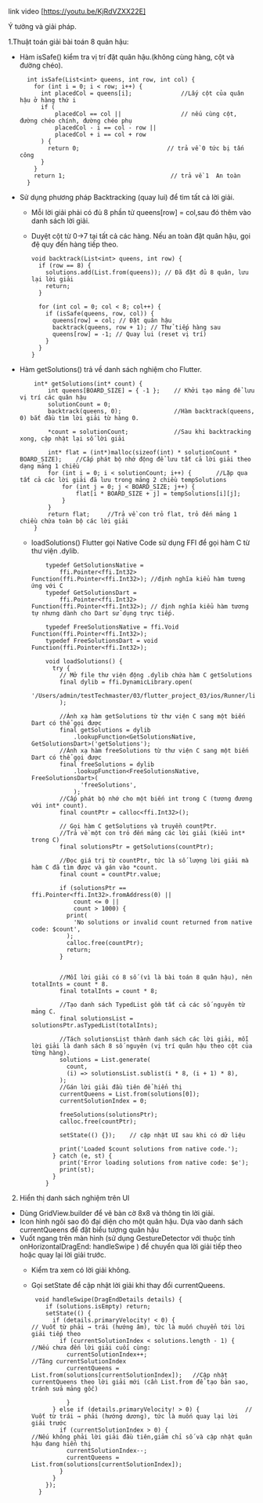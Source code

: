 link video [https://youtu.be/KjRdVZXX22E]

Ý tưởng và giải pháp.

1.Thuật toán giải bài toán 8 quân hậu:
  - Hàm isSafe() kiểm tra vị trí đặt quân hậu.(không cùng hàng, cột và đường chéo).
    
          int isSafe(List<int> queens, int row, int col) {
            for (int i = 0; i < row; i++) {
              int placedCol = queens[i];              //Lấy cột của quân hậu ở hàng thứ i
              if (
                  placedCol == col ||                 // nếu cùng cột, đường chéo chính, đường chéo phụ
                  placedCol - i == col - row ||         
                  placedCol + i == col + row           
              ) {
                return 0;                         // trả về 0 tức bị tấn công
              }
            }
            return 1;                              // trả về 1  An toàn
          }
  - Sử dụng phương pháp Backtracking (quay lui) để tìm tất cả lời giải.
    + Mỗi lời giải phải có đủ 8 phần tử queens[row] = col,sau đó thêm vào danh sách lời giải.
    + Duyệt cột từ 0->7 tại tất cả các hàng. Nếu an toàn đặt quân hậu, gọi đệ quy đến hàng tiếp theo.

          void backtrack(List<int> queens, int row) {
            if (row == 8) {
              solutions.add(List.from(queens)); // Đã đặt đủ 8 quân, lưu lại lời giải
              return;
            }
          
            for (int col = 0; col < 8; col++) {
              if (isSafe(queens, row, col)) {
                queens[row] = col; // Đặt quân hậu
                backtrack(queens, row + 1); // Thử tiếp hàng sau
                queens[row] = -1; // Quay lui (reset vị trí)
              }
            }
          }
  - Hàm getSolutions() trả về danh sách nghiệm cho Flutter.
    
            int* getSolutions(int* count) {
                int queens[BOARD_SIZE] = { -1 };    // Khởi tạo mảng để lưu vị trí các quân hậu
                solutionCount = 0;
                backtrack(queens, 0);               //Hàm backtrack(queens, 0) bắt đầu tìm lời giải từ hàng 0.
  
                *count = solutionCount;             //Sau khi backtracking xong, cập nhật lại số lời giải 
            
                int* flat = (int*)malloc(sizeof(int) * solutionCount * BOARD_SIZE);    //Cấp phát bộ nhớ động để lưu tất cả lời giải theo dạng mảng 1 chiều
                for (int i = 0; i < solutionCount; i++) {       //Lặp qua tất cả các lời giải đã lưu trong mảng 2 chiều tempSolutions 
                    for (int j = 0; j < BOARD_SIZE; j++) {
                        flat[i * BOARD_SIZE + j] = tempSolutions[i][j];
                    }
                }
                return flat;     //Trả về con trỏ flat, trỏ đến mảng 1 chiều chứa toàn bộ các lời giải
            }
    - loadSolutions() Flutter gọi Native Code sử dụng FFI để gọi hàm C từ thư viện .dylib.
      
              typedef GetSolutionsNative =
                  ffi.Pointer<ffi.Int32> Function(ffi.Pointer<ffi.Int32>); //định nghĩa kiểu hàm tương ứng với C 
              typedef GetSolutionsDart =
                  ffi.Pointer<ffi.Int32> Function(ffi.Pointer<ffi.Int32>); // định nghĩa kiểu hàm tương tự nhưng dành cho Dart sử dụng trực tiếp.

              typedef FreeSolutionsNative = ffi.Void Function(ffi.Pointer<ffi.Int32>);
              typedef FreeSolutionsDart = void Function(ffi.Pointer<ffi.Int32>);

              void loadSolutions() {
                try {
                  // Mở file thư viện động .dylib chứa hàm C getSolutions
                  final dylib = ffi.DynamicLibrary.open(
                    '/Users/admin/testTechmaster/03/flutter_project_03/ios/Runner/libnqueens.dylib',
                  );

                  //Ánh xạ hàm getSolutions từ thư viện C sang một biến Dart có thể gọi được        
                  final getSolutions = dylib
                      .lookupFunction<GetSolutionsNative, GetSolutionsDart>('getSolutions');   
                  //Ánh xạ hàm freeSolutions từ thư viện C sang một biến Dart có thể gọi được
                  final freeSolutions = dylib
                      .lookupFunction<FreeSolutionsNative, FreeSolutionsDart>(
                        'freeSolutions',
                      ); 
                  //Cấp phát bộ nhớ cho một biến int trong C (tương đương với int* count).
                  final countPtr = calloc<ffi.Int32>();
      
                  // Gọi hàm C getSolutions và truyền countPtr.
                  //Trả về một con trỏ đến mảng các lời giải (kiểu int* trong C)
                  final solutionsPtr = getSolutions(countPtr);
      
                  //Đọc giá trị từ countPtr, tức là số lượng lời giải mà hàm C đã tìm được và gán vào *count.
                  final count = countPtr.value;
            
                  if (solutionsPtr == ffi.Pointer<ffi.Int32>.fromAddress(0) ||
                      count <= 0 ||
                      count > 1000) {
                    print(
                      'No solutions or invalid count returned from native code: $count',
                    );
                    calloc.free(countPtr);
                    return;
                  }

                  
                  //Mỗi lời giải có 8 số (vì là bài toán 8 quân hậu), nên totalInts = count * 8.
                  final totalInts = count * 8;
      
                  //Tạo danh sách TypedList gồm tất cả các số nguyên từ mảng C.
                  final solutionsList = solutionsPtr.asTypedList(totalInts);

                  //Tách solutionsList thành danh sách các lời giải, mỗi lời giải là danh sách 8 số nguyên (vị trí quân hậu theo cột của từng hàng).
                  solutions = List.generate(
                    count,
                    (i) => solutionsList.sublist(i * 8, (i + 1) * 8),
                  );
                  //Gán lời giải đầu tiên để hiển thị
                  currentQueens = List.from(solutions[0]);
                  currentSolutionIndex = 0;
            
                  freeSolutions(solutionsPtr);
                  calloc.free(countPtr);
            
                  setState(() {});    // cập nhật UI sau khi có dữ liệu
            
                  print('Loaded $count solutions from native code.');
                } catch (e, st) {
                  print('Error loading solutions from native code: $e');
                  print(st);
                }
              }

2. Hiển thị danh sách nghiệm trên UI
  - Dùng GridView.builder để vẽ bàn cờ 8x8 và thông tin lời giải.
  - Icon hình ngôi sao đỏ đại diện cho một quân hậu. Dựa vào danh sách currentQueens để đặt biểu tượng quân hậu
  - Vuốt ngang trên màn hình (sử dụng GestureDetector với thuộc tính onHorizontalDragEnd: handleSwipe ) để chuyển qua lời giải tiếp theo hoặc quay lại lời giải trước.
    + Kiểm tra xem có lời giải không.
    + Gọi setState để cập nhật lời giải khi thay đổi currentQueens.

   
           void handleSwipe(DragEndDetails details) {
              if (solutions.isEmpty) return;
              setState(() {
                if (details.primaryVelocity! < 0) {                          // Vuốt từ phải → trái (hướng âm), tức là muốn chuyển tới lời giải tiếp theo
                  if (currentSolutionIndex < solutions.length - 1) {              //Nếu chưa đến lời giải cuối cùng:
                    currentSolutionIndex++;                                       //Tăng currentSolutionIndex
                    currentQueens = List.from(solutions[currentSolutionIndex]);   //Cập nhật currentQueens theo lời giải mới (cần List.from để tạo bản sao, tránh sửa mảng gốc)
            
                    }
                } else if (details.primaryVelocity! > 0) {             // Vuốt từ trái → phải (hướng dương), tức là muốn quay lại lời giải trước
                  if (currentSolutionIndex > 0) {                      //Nếu không phải lời giải đầu tiên,giảm chỉ số và cập nhật quân hậu đang hiển thị
                    currentSolutionIndex--;
                    currentQueens = List.from(solutions[currentSolutionIndex]);
                  }
                }
              });
            }
  

